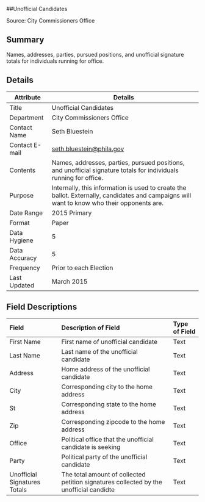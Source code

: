 ##Unofficial Candidates

Source: City Commissioners Office

Summary
--------------------------
Names, addresses, parties, pursued positions, and unofficial signature totals for individuals running for office.

Details
-----------------

| Attribute | Details |
| ---------- |--------------|
| Title | Unofficial Candidates |
| Department | City Commissioners Office |
| Contact Name | Seth Bluestein |
| Contact E-mail | seth.bluestein@phila.gov |
| Contents | Names, addresses, parties, pursued positions, and unofficial signature totals for individuals running for office. |
| Purpose | Internally, this information is used to create the ballot. Externally, candidates and campaigns will want to know who their opponents are. |
| Date Range | 2015 Primary |
| Format | Paper |
| Data Hygiene | 5 |
| Data Accuracy | 5 |
| Frequency	| Prior to each Election |
| Last Updated	| March 2015 |

Field Descriptions
--------------------------

|Field|Description of Field|Type of Field|
|:----|:-------------------|:------------|
|First Name|First name of unofficial candidate|Text|
|Last Name|Last name of the unofficial candidate|Text|
|Address|Home address of the unofficial candidate|Text|
|City|Corresponding city to the home address|Text|
|St|Corresponding state to the home address|Text|
|Zip|Corresponding zipcode to the home address|Text|
|Office|Political office that the unofficial candidate is seeking|Text|
|Party|Political party of the unofficial candidate|Text|
|Unofficial Signatures Totals|The total amount of collected petition signatures collected by the unofficial candidte|Text|
